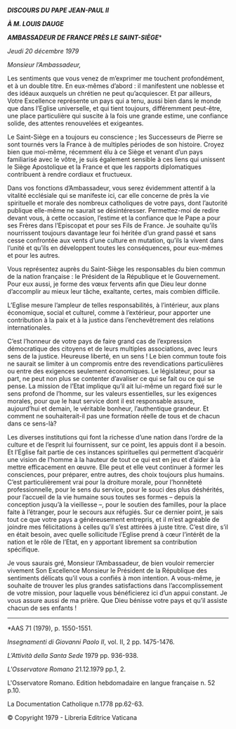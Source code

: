 ***DISCOURS DU PAPE JEAN-PAUL II***

***À M. LOUIS DAUGE***

***AMBASSADEUR DE FRANCE PRÈS LE SAINT-SIÈGE****

*Jeudi 20 décembre 1979*

*Monsieur l’Ambassadeur,*

Les sentiments que vous venez de m’exprimer me touchent profondément, et à un double titre. En eux-mêmes d’abord : il manifestent une noblesse et des idéaux auxquels un chrétien ne peut qu’acquiescer. Et par ailleurs, Votre Excellence représente un pays qui a tenu, aussi bien dans le monde que dans l’Eglise universelle, et qui tient toujours, différemment peut-être, une place particulière qui suscite à la fois une grande estime, une confiance solide, des attentes renouvelées et exigeantes.

Le Saint-Siège en a toujours eu conscience ; les Successeurs de Pierre se sont tournés vers la France à de multiples périodes de son histoire. Croyez bien que moi-même, récemment élu à ce Siège et venant d’un pays familiarisé avec le vôtre, je suis également sensible à ces liens qui unissent le Siège Apostolique et la France et que les rapports diplomatiques contribuent à rendre cordiaux et fructueux.

Dans vos fonctions d’Ambassadeur, vous serez évidemment attentif à la vitalité ecclésiale qui se manifeste ici, car elle concerne de près la vie spirituelle et morale des nombreux catholiques de votre pays, dont l’autorité publique elle-même ne saurait se désintéresser. Permettez-moi de redire devant vous, à cette occasion, l’estime et la confiance que le Pape a pour ses Frères dans l’Episcopat et pour ses Fils de France. Je souhaite qu’ils nourrissent toujours davantage leur foi héritée d’un grand passé et sans cesse confrontée aux vents d’une culture en mutation, qu’ils la vivent dans l’unité et qu’ils en développent toutes les conséquences, pour eux-mêmes et pour les autres.

Vous représentez auprès du Saint-Siège les responsables du bien commun de la nation française : le Président de la République et le Gouvernement. Pour eux aussi, je forme des vœux fervents afin que Dieu leur donne d’accomplir au mieux leur tâche, exaltante, certes, mais combien difficile.

L’Eglise mesure l’ampleur de telles responsabilités, à l’intérieur, aux plans économique, social et culturel, comme à l’extérieur, pour apporter une contribution à la paix et à la justice dans l’enchevêtrement des relations internationales.

C’est l’honneur de votre pays de faire grand cas de l’expression démocratique des citoyens et de leurs multiples associations, avec leurs sens de la justice. Heureuse liberté, en un sens ! Le bien commun toute fois ne saurait se limiter à un compromis entre des revendications particulières ou entre des exigences seulement économiques. Le législateur, pour sa part, ne peut non plus se contenter d’avaliser ce qui se fait ou ce qui se pense. La mission de l’Etat implique qu’il ait lui-même un regard fixé sur le sens profond de l’homme, sur les valeurs essentielles, sur les exigences morales, pour que le haut service dont il est responsable assure, aujourd’hui et demain, le véritable bonheur, l’authentique grandeur. Et comment ne souhaiterait-il pas une formation réelle de tous et de chacun dans ce sens-là?

Les diverses institutions qui font la richesse d’une nation dans l’ordre de la culture et de l’esprit lui fournissent, sur ce point, les appuis dont il a besoin. Et l’Eglise fait partie de ces instances spirituelles qui permettent d’acquérir une vision de l’homme à la hauteur de tout ce qui est en jeu et d’aider à la mettre efficacement en œuvre. Elle peut et elle veut continuer à former les consciences, pour préparer, entre autres, des choix toujours plus humains. C’est particulièrement vrai pour la droiture morale, pour l’honnêteté professionnelle, pour le sens du service, pour le souci des plus déshérités, pour l’accueil de la vie humaine sous toutes ses formes – depuis la conception jusqu’à la vieillesse –, pour le soutien des familles, pour la place faite à l’étranger, pour le secours aux réfugiés. Sur ce dernier point, je sais tout ce que votre pays a généreusement entrepris, et il m’est agréable de joindre mes félicitations à celles qu’il s’est attirées à juste titre. C’est dire, s’il en était besoin, avec quelle sollicitude l’Eglise prend à cœur l’intérêt de la nation et le rôle de l’Etat, en y apportant librement sa contribution spécifique.

Je vous saurais gré, Monsieur l’Ambassadeur, de bien vouloir remercier vivement Son Excellence Monsieur le Président de la République des sentiments délicats qu’il vous a confiés à mon intention. A vous-même, je souhaite de trouver les plus grandes satisfactions dans l’accomplissement de votre mission, pour laquelle vous bénéficierez ici d’un appui constant. Je vous assure aussi de ma prière. Que Dieu bénisse votre pays et qu’il assiste chacun de ses enfants !

* * *

*AAS 71 (1979), p. 1550-1551.

*Insegnamenti di Giovanni Paolo II*, vol. II, 2 pp. 1475-1476.

*L’Attività della Santa Sede* 1979 pp. 936-938.

*L'Osservatore Romano* 21.12.1979 pp.1, 2.

L'Osservatore Romano. Edition hebdomadaire en langue française n. 52 p.10.

La Documentation Catholique n.1778 pp.62-63.

© Copyright 1979 - Libreria Editrice Vaticana